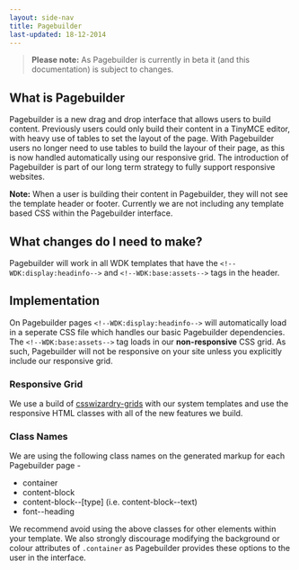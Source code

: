 ```yaml
---
layout: side-nav
title: Pagebuilder 
last-updated: 18-12-2014
---
```


> **Please note:** As Pagebuilder is currently in beta it (and this documentation) is subject to changes.

## What is Pagebuilder
Pagebuilder is a new drag and drop interface that allows users to build content. Previously users could only build their content in a TinyMCE editor, with heavy use of tables to set the layout of the page. With Pagebuilder users no longer need to use tables to build the layour of their page, as this is now handled automatically using our responsive grid. The introduction of Pagebuilder is part of our long term strategy to fully support responsive websites.

**Note:** When a user is building their content in Pagebuilder, they will not see the template header or footer. Currently we are not including any template based CSS within the Pagebuilder interface.

## What changes do I need to make?
Pagebuilder will work in all WDK templates that have the `<!--WDK:display:headinfo-->` and `<!--WDK:base:assets-->` tags in the header. 

## Implementation
On Pagebuilder pages `<!--WDK:display:headinfo-->` will automatically load in a seperate CSS file which handles our basic Pagebuilder dependencies. 
The `<!--WDK:base:assets-->` tag loads in our **non-responsive** CSS grid. As such, Pagebuilder will not be responsive on your site unless you explicitly include our responsive grid.

### Responsive Grid
We use a build of [csswizardry-grids](https://github.com/csswizardry/csswizardry-grids) with our system templates and use the responsive HTML classes with all of the new features we build.

### Class Names
We are using the following class names on the generated markup for each Pagebuilder page - 
- container
- content-block 
- content-block--[type] (i.e. content-block--text)
- font--heading

We recommend avoid using the above classes for other elements within your template.
We also strongly discourage modifying the background or colour attributes of `.container` as Pagebuilder provides these options to the user in the interface.
